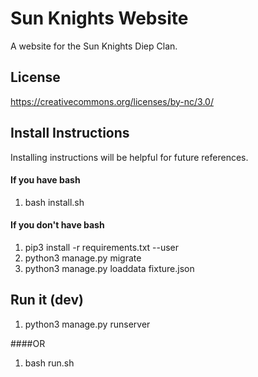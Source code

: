 
# Sun Knights Website
A website for the Sun Knights Diep Clan.


## License
https://creativecommons.org/licenses/by-nc/3.0/

## Install Instructions
Installing instructions will be helpful for future references.

#### If you have bash
  1. bash install.sh

#### If you don't have bash
  1. pip3 install -r requirements.txt --user
  2. python3 manage.py migrate
  3. python3 manage.py loaddata fixture.json
  
  
## Run it (dev)
  1. python3 manage.py runserver
  
####OR
  1. bash run.sh
